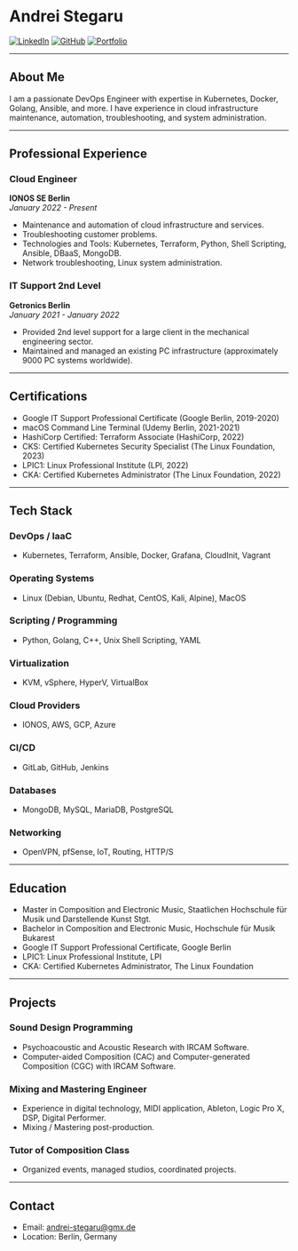 # Andrei Stegaru

[![LinkedIn](https://img.shields.io/badge/LinkedIn-Connect-blue)](https://www.linkedin.com/in/andreistegaru/)
[![GitHub](https://img.shields.io/badge/GitHub-Follow-green)](https://github.com/yourusername)
[![Portfolio](https://img.shields.io/badge/Portfolio-Visit-orange)](https://yourportfolio.com)

---

## About Me

I am a passionate DevOps Engineer with expertise in Kubernetes, Docker, Golang, Ansible, and more. I have experience in cloud infrastructure maintenance, automation, troubleshooting, and system administration.

---

## Professional Experience

### Cloud Engineer
**IONOS SE Berlin**  
*January 2022 - Present*

- Maintenance and automation of cloud infrastructure and services.
- Troubleshooting customer problems.
- Technologies and Tools: Kubernetes, Terraform, Python, Shell Scripting, Ansible, DBaaS, MongoDB.
- Network troubleshooting, Linux system administration.

### IT Support 2nd Level
**Getronics Berlin**  
*January 2021 - January 2022*

- Provided 2nd level support for a large client in the mechanical engineering sector.
- Maintained and managed an existing PC infrastructure (approximately 9000 PC systems worldwide).

---

## Certifications

- Google IT Support Professional Certificate (Google Berlin, 2019-2020)
- macOS Command Line Terminal (Udemy Berlin, 2021-2021)
- HashiCorp Certified: Terraform Associate (HashiCorp, 2022)
- CKS: Certified Kubernetes Security Specialist (The Linux Foundation, 2023)
- LPIC1: Linux Professional Institute (LPI, 2022)
- CKA: Certified Kubernetes Administrator (The Linux Foundation, 2022)

---

## Tech Stack

### DevOps / IaaC
- Kubernetes, Terraform, Ansible, Docker, Grafana, CloudInit, Vagrant

### Operating Systems
- Linux (Debian, Ubuntu, Redhat, CentOS, Kali, Alpine), MacOS

### Scripting / Programming
- Python, Golang, C++, Unix Shell Scripting, YAML

### Virtualization
- KVM, vSphere, HyperV, VirtualBox

### Cloud Providers
- IONOS, AWS, GCP, Azure

### CI/CD
- GitLab, GitHub, Jenkins

### Databases
- MongoDB, MySQL, MariaDB, PostgreSQL

### Networking
- OpenVPN, pfSense, IoT, Routing, HTTP/S

---

## Education

- Master in Composition and Electronic Music, Staatlichen Hochschule für Musik und Darstellende Kunst Stgt.
- Bachelor in Composition and Electronic Music, Hochschule für Musik Bukarest
- Google IT Support Professional Certificate, Google Berlin
- LPIC1: Linux Professional Institute, LPI
- CKA: Certified Kubernetes Administrator, The Linux Foundation

---

## Projects

### Sound Design Programming
- Psychoacoustic and Acoustic Research with IRCAM Software.
- Computer-aided Composition (CAC) and Computer-generated Composition (CGC) with IRCAM Software.

### Mixing and Mastering Engineer
- Experience in digital technology, MIDI application, Ableton, Logic Pro X, DSP, Digital Performer.
- Mixing / Mastering post-production.

### Tutor of Composition Class
- Organized events, managed studios, coordinated projects.

---

## Contact

- Email: andrei-stegaru@gmx.de
- Location: Berlin, Germany



<!--
**a1010s/a1010s** is a ✨ _special_ ✨ repository because its `README.md` (this file) appears on your GitHub profile.

Here are some ideas to get you started:

- 🔭 I’m currently working on ...
- 🌱 I’m currently learning ...
- 👯 I’m looking to collaborate on ...
- 🤔 I’m looking for help with ...
- 💬 Ask me about ...
- 📫 How to reach me: ...
- 😄 Pronouns: ...
- ⚡ Fun fact: ...
-->
